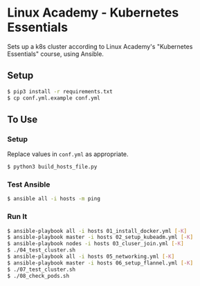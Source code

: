 # Linux Academy - Kubernetes Essentials

Sets up a k8s cluster according to Linux Academy's "Kubernetes Essentials" course, using Ansible.

## Setup

```bash
$ pip3 install -r requirements.txt
$ cp conf.yml.example conf.yml
```

## To Use

### Setup

Replace values in `conf.yml` as appropriate.

```bash
$ python3 build_hosts_file.py
```

### Test Ansible

```bash
$ ansible all -i hosts -m ping
```

### Run It

```bash
$ ansible-playbook all -i hosts 01_install_docker.yml [-K]
$ ansible-playbook master -i hosts 02_setup_kubeadm.yml [-K]
$ ansible-playbook nodes -i hosts 03_cluser_join.yml [-K]
$ ./04_test_cluster.sh
$ ansible-playbook all -i hosts 05_networking.yml [-K]
$ ansible-playbook master -i hosts 06_setup_flannel.yml [-K]
$ ./07_test_cluster.sh
$ ./08_check_pods.sh
```
